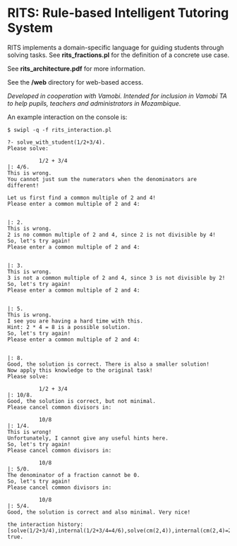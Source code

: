 # RITS: Rule-based Intelligent Tutoring System

RITS implements a domain-specific language for guiding students
through solving tasks. See **rits_fractions.pl** for the definition of a concrete use case.

See **rits_architecture.pdf** for more information.

See the **/web** directory for web-based access. 

*Developed in cooperation with Vamobi. Intended for inclusion in
Vamobi TA to help pupils, teachers and administrators in Mozambique.*



An example interaction on the console is:

    $ swipl -q -f rits_interaction.pl

    ?- solve_with_student(1/2+3/4).
    Please solve:
    
              1/2 + 3/4
    |: 4/6.
    This is wrong.
    You cannot just sum the numerators when the denominators are different!
    
    Let us first find a common multiple of 2 and 4!
    Please enter a common multiple of 2 and 4:
    
    
    |: 2.
    This is wrong.
    2 is no common multiple of 2 and 4, since 2 is not divisible by 4!
    So, let's try again!
    Please enter a common multiple of 2 and 4:
    
    
    |: 3.
    This is wrong.
    3 is not a common multiple of 2 and 4, since 3 is not divisible by 2!
    So, let's try again!
    Please enter a common multiple of 2 and 4:
    
    
    |: 5.
    This is wrong.
    I see you are having a hard time with this.
    Hint: 2 * 4 = 8 is a possible solution.
    So, let's try again!
    Please enter a common multiple of 2 and 4:
    
    
    |: 8.
    Good, the solution is correct. There is also a smaller solution!
    Now apply this knowledge to the original task!
    Please solve:
    
              1/2 + 3/4
    |: 10/8.
    Good, the solution is correct, but not minimal.
    Please cancel common divisors in:
    
              10/8
    |: 1/4.
    This is wrong!
    Unfortunately, I cannot give any useful hints here.
    So, let's try again!
    Please cancel common divisors in:
    
              10/8
    |: 5/0.
    The denominator of a fraction cannot be 0.
    So, let's try again!
    Please cancel common divisors in:
    
              10/8
    |: 5/4.
    Good, the solution is correct and also minimal. Very nice!
    
    the interaction history: [solve(1/2+3/4),internal(1/2+3/4=4/6),solve(cm(2,4)),internal(cm(2,4)=2),solve(cm(2,4)),internal(cm(2,4)=3),solve(cm(2,4)),internal(cm(2,4)=5),solve(cm(2,4)),internal(cm(2,4)=8),solve(1/2+3/4),internal(1/2+3/4=10/8),solve(cancel(10/8)),internal(cancel(10/8)=1/4),solve(cancel(10/8)),internal(cancel(10/8)=5/0),solve(cancel(10/8)),internal(cancel(10/8)=5/4)]
    true.
